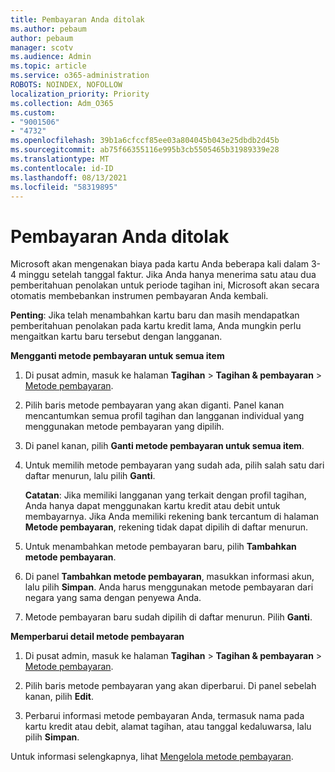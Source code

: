 ```yaml
---
title: Pembayaran Anda ditolak
ms.author: pebaum
author: pebaum
manager: scotv
ms.audience: Admin
ms.topic: article
ms.service: o365-administration
ROBOTS: NOINDEX, NOFOLLOW
localization_priority: Priority
ms.collection: Adm_O365
ms.custom:
- "9001506"
- "4732"
ms.openlocfilehash: 39b1a6cfccf85ee03a804045b043e25dbdb2d45b
ms.sourcegitcommit: ab75f66355116e995b3cb5505465b31989339e28
ms.translationtype: MT
ms.contentlocale: id-ID
ms.lasthandoff: 08/13/2021
ms.locfileid: "58319895"
---
```

# <a name="your-payment-was-declined"></a>Pembayaran Anda ditolak

Microsoft akan mengenakan biaya pada kartu Anda beberapa kali dalam 3-4 minggu setelah tanggal faktur.  Jika Anda hanya menerima satu atau dua pemberitahuan penolakan untuk periode tagihan ini, Microsoft akan secara otomatis membebankan instrumen pembayaran Anda kembali.  

**Penting**: Jika telah menambahkan kartu baru dan masih mendapatkan pemberitahuan penolakan pada kartu kredit lama, Anda mungkin perlu mengaitkan kartu baru tersebut dengan langganan.

**Mengganti metode pembayaran untuk semua item**

1. Di pusat admin, masuk ke halaman **Tagihan** > **Tagihan & pembayaran** > [Metode pembayaran](https://go.microsoft.com/fwlink/p/?linkid=2018806).

2. Pilih baris metode pembayaran yang akan diganti. Panel kanan mencantumkan semua profil tagihan dan langganan individual yang menggunakan metode pembayaran yang dipilih.

3. Di panel kanan, pilih **Ganti metode pembayaran untuk semua item**.

4. Untuk memilih metode pembayaran yang sudah ada, pilih salah satu dari daftar menurun, lalu pilih **Ganti**.

    **Catatan**: Jika memiliki langganan yang terkait dengan profil tagihan, Anda hanya dapat menggunakan kartu kredit atau debit untuk membayarnya. Jika Anda memiliki rekening bank tercantum di halaman **Metode pembayaran**, rekening tidak dapat dipilih di daftar menurun.

5. Untuk menambahkan metode pembayaran baru, pilih **Tambahkan metode pembayaran**.

6. Di panel **Tambahkan metode pembayaran**, masukkan informasi akun, lalu pilih **Simpan**. Anda harus menggunakan metode pembayaran dari negara yang sama dengan penyewa Anda.

7. Metode pembayaran baru sudah dipilih di daftar menurun. Pilih **Ganti**.

**Memperbarui detail metode pembayaran**

1. Di pusat admin, masuk ke halaman **Tagihan** > **Tagihan & pembayaran** > [Metode pembayaran](https://go.microsoft.com/fwlink/p/?linkid=2018806).

2. Pilih baris metode pembayaran yang akan diperbarui. Di panel sebelah kanan, pilih **Edit**.

3. Perbarui informasi metode pembayaran Anda, termasuk nama pada kartu kredit atau debit, alamat tagihan, atau tanggal kedaluwarsa, lalu pilih **Simpan**.

Untuk informasi selengkapnya, lihat [Mengelola metode pembayaran](https://docs.microsoft.com/microsoft-365/commerce/billing-and-payments/manage-payment-methods).